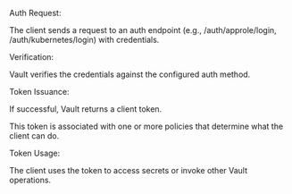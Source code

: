 Auth Request:

The client sends a request to an auth endpoint (e.g., /auth/approle/login, /auth/kubernetes/login) with credentials.

Verification:

Vault verifies the credentials against the configured auth method.

Token Issuance:

If successful, Vault returns a client token.

This token is associated with one or more policies that determine what the client can do.

Token Usage:

The client uses the token to access secrets or invoke other Vault operations.
